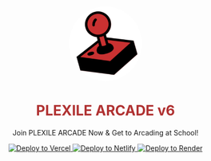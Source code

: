 <p align="center">
<kbd>
<img style="border-radius:50%" height="150px" src="/images/plexilearcade.png">
</kbd>
</p>
<h1 align="center" style="color: #b03232;">PLEXILE ARCADE v6</h1>
<p align="center">Join PLEXILE ARCADE Now & Get to Arcading at School!</p>


<div align="center">
  <a target="_blank" href="https://vercel.com/new/clone?repository-url=https://replit.com/github/PLEXILENetwork/v5">
    <img alt="Deploy to Vercel" src="https://binbashbanana.github.io/deploy-buttons/buttons/remade/vercel.svg">
  </a>
  <a target="_blank" href="https://app.netlify.com/start/deploy?repository=https://github.com/PLEXILENetwork/v5">
    <img alt="Deploy to Netlify" src="https://binbashbanana.github.io/deploy-buttons/buttons/official/netlify.svg">
  </a>
  <a target="_blank" href="https://render.com/deploy?repo=https://github.com/PLEXILENetwork/v5">
    <img alt="Deploy to Render" src="https://binbashbanana.github.io/deploy-buttons/buttons/official/render.svg">
  </a>
</div>

